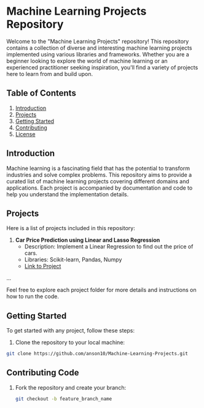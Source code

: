# Machine Learning Projects Repository

Welcome to the "Machine Learning Projects" repository! This repository contains a collection of diverse and interesting machine learning projects implemented using various libraries and frameworks. Whether you are a beginner looking to explore the world of machine learning or an experienced practitioner seeking inspiration, you'll find a variety of projects here to learn from and build upon.

## Table of Contents

1. [Introduction](#introduction)
2. [Projects](#projects)
3. [Getting Started](#getting-started)
4. [Contributing](#contributing)
5. [License](#license)

## Introduction

Machine learning is a fascinating field that has the potential to transform industries and solve complex problems. This repository aims to provide a curated list of machine learning projects covering different domains and applications. Each project is accompanied by documentation and code to help you understand the implementation details.

## Projects

Here is a list of projects included in this repository:

1. **Car Price Prediction using Linear and Lasso Regression**
   - Description: Implement a Linear Regression to find out the price of cars.
   - Libraries: Scikit-learn, Pandas, Numpy
   - [Link to Project](https://github.com/anson10/Machine-Learning-Projects/tree/main/Car%20Price%20Prediction)

...

Feel free to explore each project folder for more details and instructions on how to run the code.

## Getting Started

To get started with any project, follow these steps:

1. Clone the repository to your local machine:

```bash
git clone https://github.com/anson10/Machine-Learning-Projects.git
```

## Contributing Code

1. Fork the repository and create your branch:

   ```bash
   git checkout -b feature_branch_name
   ```
